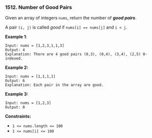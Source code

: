 ### 1512. Number of Good Pairs

Given an array of integers `nums`, return the number of ___good pairs___.

A pair `(i, j)` is called _good_ if `nums[i] == nums[j]` and `i < j`.

__Example 1__:
```
Input: nums = [1,2,3,1,1,3]
Output: 4
Explanation: There are 4 good pairs (0,3), (0,4), (3,4), (2,5) 0-indexed.
```
__Example 2:__
```
Input: nums = [1,1,1,1]
Output: 6
Explanation: Each pair in the array are good.
```
__Example 3:__
```
Input: nums = [1,2,3]
Output: 0
```

__Constraints:__

- `1 <= nums.length <= 100`
- `1 <= nums[i] <= 100`